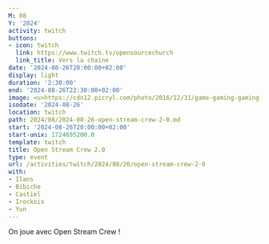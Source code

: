 ```yaml
---
M: 08
Y: '2024'
activity: twitch
buttons:
- icon: twitch
  link: https://www.twitch.tv/opensourcechurch
  link_title: Vers la chaine
date: '2024-08-26T20:00:00+02:00'
display: light
duration: '2:30:00'
end: '2024-08-26T22:30:00+02:00'
image: <u>https://cdn12.picryl.com/photo/2016/12/31/game-gaming-gaming-console-science-technology-555734-1024.png</u>
isodate: '2024-08-26'
location: twitch
path: 2024/08/2024-08-26-open-stream-crew-2-0.md
start: '2024-08-26T20:00:00+02:00'
start-unix: 1724695200.0
template: twitch
title: Open Stream Crew 2.0
type: event
url: /activities/twitch/2024/08/26/open-stream-crew-2-0
with:
- Ilans
- Bibiche
- Castiel
- Irockois
- Yun
---
```

On joue avec Open Stream Crew !